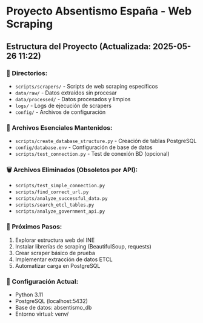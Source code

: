 # Proyecto Absentismo España - Web Scraping

## Estructura del Proyecto (Actualizada: 2025-05-26 11:22)

### 📁 Directorios:
- `scripts/scrapers/` - Scripts de web scraping específicos
- `data/raw/` - Datos extraídos sin procesar
- `data/processed/` - Datos procesados y limpios  
- `logs/` - Logs de ejecución de scrapers
- `config/` - Archivos de configuración

### 📄 Archivos Esenciales Mantenidos:
- `scripts/create_database_structure.py` - Creación de tablas PostgreSQL
- `config/database.env` - Configuración de base de datos
- `scripts/test_connection.py` - Test de conexión BD (opcional)

### 🗑️ Archivos Eliminados (Obsoletos por API):
- `scripts/test_simple_connection.py`
- `scripts/find_correct_url.py`
- `scripts/analyze_successful_data.py`
- `scripts/search_etcl_tables.py`
- `scripts/analyze_government_api.py`

### 🎯 Próximos Pasos:
1. Explorar estructura web del INE
2. Instalar librerías de scraping (BeautifulSoup, requests)
3. Crear scraper básico de prueba
4. Implementar extracción de datos ETCL
5. Automatizar carga en PostgreSQL

### 🔧 Configuración Actual:
- Python 3.11
- PostgreSQL (localhost:5432)
- Base de datos: absentismo_db
- Entorno virtual: venv/
